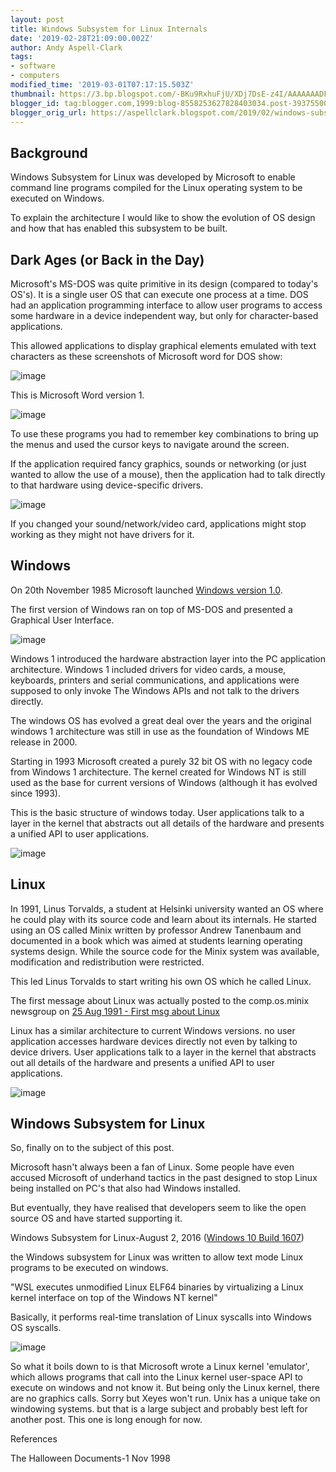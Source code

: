 ```yaml
---
layout: post
title: Windows Subsystem for Linux Internals
date: '2019-02-28T21:09:00.002Z'
author: Andy Aspell-Clark
tags:
- software
- computers
modified_time: '2019-03-01T07:17:15.503Z'
thumbnail: https://3.bp.blogspot.com/-BKu9RxhuFjU/XDj7DsE-z4I/AAAAAAADFqw/qqoOPvykLx0YRfpj2beYWWhLMgOlDMiPwCK4BGAYYCw/s72-c/word1-example-1.png
blogger_id: tag:blogger.com,1999:blog-8558253627828403034.post-3937550000945481024
blogger_orig_url: https://aspellclark.blogspot.com/2019/02/windows-subsystem-for-linux-internals.html
---
```



## Background

Windows Subsystem for Linux was developed by Microsoft to enable command line programs compiled for the Linux operating system to be executed on Windows.



To explain the architecture I would like to show the evolution of OS design and how that has enabled this subsystem to be built.

## Dark Ages (or Back in the Day)

Microsoft's MS-DOS was quite primitive in its design (compared to today's OS's). It is a single user OS that can execute one process at a time. DOS had an application programming interface to allow user programs to access some hardware in a device independent way, but only for character-based applications.

This allowed applications to display graphical elements emulated with text characters as these screenshots of Microsoft word for DOS show:

![image](../assets/images/word1-example-1.png)


This is Microsoft Word version 1.

![image](../assets/images/word1-example-2.png)

To use these programs you had to remember key combinations to bring up the menus and used the cursor keys to navigate around the screen.

If the application required fancy graphics, sounds or networking (or just wanted to allow the use of a mouse), then the application had to talk directly to that hardware using device-specific drivers.

![image](../assets/images/MS-DOS_App_Architecture.png)

If you changed your sound/network/video card, applications might stop working as they might not have drivers for it.

## Windows

On 20th November 1985 Microsoft launched [Windows version 1.0](https://en.wikipedia.org/wiki/Windows_1.0).

The first version of Windows ran on top of MS-DOS and presented a Graphical User Interface.

![image](../assets/images/windows1.png)

Windows 1 introduced the hardware abstraction layer into the PC application architecture. Windows 1 included drivers for video cards, a mouse, keyboards, printers and serial communications, and applications were supposed to only invoke The Windows APIs and not talk to the drivers directly.


The windows OS has evolved a great deal over the years and the original windows 1 architecture was still in use as the foundation of Windows ME release in 2000.


Starting in 1993 Microsoft created a purely 32 bit OS with no legacy code from Windows 1 architecture. The kernel created for Windows NT is still used as the base for current versions of Windows (although it has evolved since 1993).


This is the basic structure of windows today. User applications talk to a layer in the kernel that abstracts out all details of the hardware and presents a unified API to user applications.

![image](../assets/images/Windows_Architecture.png)

## Linux

In 1991, Linus Torvalds, a student at Helsinki university wanted an OS where he could play with its source code and learn about its internals. He started using an OS called Minix written by professor Andrew Tanenbaum and documented in a book which was aimed at students learning operating systems design. While the source code for the Minix system was available, modification and redistribution were restricted.

This led Linus Torvalds to start writing his own OS which he called Linux.

The first message about Linux was actually posted to the comp.os.minix newsgroup on [25 Aug 1991 - First msg about Linux](https://groups.google.com/forum/#!msg/comp.os.minix/dlNtH7RRrGA/SwRavCzVE7gJ)

Linux has a similar architecture to current Windows versions. no user application accesses hardware devices directly not even by talking to device drivers. User applications talk to a layer in the kernel that abstracts out all details of the hardware and presents a unified API to user applications.

![image](../assets/images/Linux_Architecture.png)


## Windows Subsystem for Linux

So, finally on to the subject of this post.

Microsoft hasn't always been a fan of Linux. Some people have even accused Microsoft of underhand tactics in the past designed to stop Linux being installed on PC's that also had Windows installed.

But eventually, they have realised that developers seem to like the open source OS and have started supporting it.

Windows Subsystem for Linux-August 2, 2016 ([Windows 10 Build 1607](https://en.wikipedia.org/wiki/Windows_10#Redstone_1)) 

the Windows subsystem for Linux was written to allow text mode Linux programs to be executed on windows.

"WSL executes unmodified Linux ELF64 binaries by virtualizing a Linux kernel interface on top of the Windows NT kernel"

Basically, it performs real-time translation of Linux syscalls into Windows OS syscalls.

![image](../assets/images/Windows-Subsystem-for-Linux-Architecture.png)

So what it boils down to is that Microsoft wrote a Linux kernel 'emulator', which allows programs that call into the Linux kernel user-space API to execute on windows and not know it. But being only the Linux kernel, there are no graphics calls. Sorry but Xeyes won't run. Unix has a unique take on windowing systems. but that is a large subject and probably best left for another post. This one is long enough for now.



References


The Halloween Documents-1 Nov 1998






